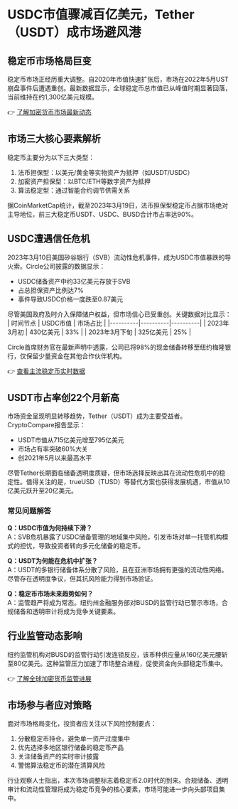 # USDC市值骤减百亿美元，Tether（USDT）成市场避风港

## 稳定币市场格局巨变
稳定币市场正经历重大调整。自2020年市值快速扩张后，市场在2022年5月UST崩盘事件后遭遇重创。最新数据显示，全球稳定币总市值已从峰值时期显著回落，当前维持在约1,300亿美元规模。

👉 [了解加密货币市场最新动态](https://bit.ly/okx_welcome)

## 市场三大核心要素解析
稳定币主要分为以下三大类型：
1. 法币担保型：以美元/黄金等实物资产为抵押（如USDT/USDC）
2. 加密资产担保型：以BTC/ETH等数字资产为抵押
3. 算法稳定型：通过智能合约调节供需关系

据CoinMarketCap统计，截至2023年3月19日，法币担保型稳定币占据市场绝对主导地位，前三大稳定币USDT、USDC、BUSD合计市占率达90%。

## USDC遭遇信任危机
2023年3月10日美国矽谷银行（SVB）流动性危机事件，成为USDC市值暴跌的导火索。Circle公司披露的数据显示：
- USDC储备资产中约33亿美元存放于SVB
- 占总担保资产比例达7%
- 事件导致USDC价格一度跌至0.87美元

尽管美国政府及时介入保障储户权益，但市场信心已受重创。关键数据对比显示：
| 时间节点 | USDC市值 | 市场占比 |
|----------|----------|----------|
| 2023年3月初 | 430亿美元 | 33% |
| 2023年3月下旬 | 325亿美元 | 25% |

Circle首席财务官在最新声明中透露，公司已将98%的现金储备转移至纽约梅隆银行，仅保留少量资金在其他合作伙伴机构。

👉 [查看主流稳定币实时数据](https://bit.ly/okx_welcome)

## USDT市占率创22个月新高
市场资金呈现明显转移趋势，Tether（USDT）成为主要受益者。CryptoCompare报告显示：
- USDT市值从715亿美元增至795亿美元
- 市场占有率突破60%大关
- 创2021年5月以来最高水平

尽管Tether长期面临储备透明度质疑，但市场选择反映出其在流动性危机中的稳定性。值得关注的是，trueUSD（TUSD）等替代方案也获得发展机遇，市值从10亿美元跃升至20亿美元。

### 常见问题解答
**Q：USDC市值为何持续下滑？**  
A：SVB危机暴露了USDC储备管理的地域集中风险，引发市场对单一托管机构模式的担忧，导致投资者转向多元化储备的稳定币。

**Q：USDT为何能在危机中扩张？**  
A：USDT的多银行储备体系分散了风险，且在亚洲市场拥有更强的流动性网络。尽管存在透明度争议，但其抗风险能力得到市场验证。

**Q：稳定币市场未来趋势如何？**  
A：监管趋严将成为常态。纽约州金融服务部对BUSD的监管行动已警示市场，合规储备和透明审计将成为竞争关键要素。

## 行业监管动态影响
纽约监管机构对BUSD的监管行动引发连锁反应，该币种供应量从160亿美元腰斩至80亿美元。这种监管压力加速了市场整合进程，促使资金向头部稳定币集中。

👉 [了解全球加密货币监管进展](https://bit.ly/okx_welcome)

## 市场参与者应对策略
面对市场格局变化，投资者应关注以下风险控制要点：
1. 分散稳定币持仓，避免单一资产过度集中
2. 优先选择多地区银行储备的稳定币产品
3. 关注储备资产的实时审计披露
4. 警惕算法稳定币的潜在清算风险

行业观察人士指出，本次市场调整标志着稳定币2.0时代的到来。合规储备、透明审计和流动性管理将成为稳定币竞争的核心要素，市场可能进一步向头部项目集中。